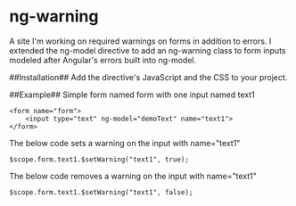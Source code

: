 ng-warning
==========

A site I'm working on required warnings on forms in addition to errors. I extended the ng-model directive to add an ng-warning class to form inputs modeled after Angular's errors built into ng-model.

##Installation##
Add the directive's JavaScript and the CSS to your project.

##Example##
Simple form named form with one input named text1
````
<form name="form">
    <input type="text" ng-model="demoText" name="text1">
</form>
````
The below code sets a warning on the input with name="text1"

    $scope.form.text1.$setWarning("text1", true);


The below code removes a warning on the input with name="text1"

    $scope.form.text1.$setWarning("text1", false);
